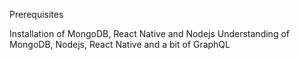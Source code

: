 Prerequisites

Installation of MongoDB, React Native and Nodejs
Understanding of MongoDB, Nodejs, React Native and a bit of GraphQL
